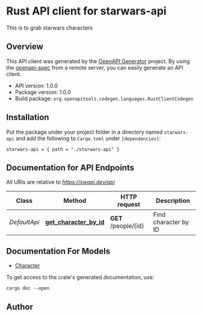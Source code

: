 # Rust API client for starwars-api

This is to grab starwars characters


## Overview

This API client was generated by the [OpenAPI Generator](https://openapi-generator.tech) project.  By using the [openapi-spec](https://openapis.org) from a remote server, you can easily generate an API client.

- API version: 1.0.0
- Package version: 1.0.0
- Build package: `org.openapitools.codegen.languages.RustClientCodegen`

## Installation

Put the package under your project folder in a directory named `starwars-api` and add the following to `Cargo.toml` under `[dependencies]`:

```
starwars-api = { path = "./starwars-api" }
```

## Documentation for API Endpoints

All URIs are relative to *https://swapi.dev/api*

Class | Method | HTTP request | Description
------------ | ------------- | ------------- | -------------
*DefaultApi* | [**get_character_by_id**](docs/DefaultApi.md#get_character_by_id) | **GET** /people/{id} | Find character by ID


## Documentation For Models

 - [Character](docs/Character.md)


To get access to the crate's generated documentation, use:

```
cargo doc --open
```

## Author



